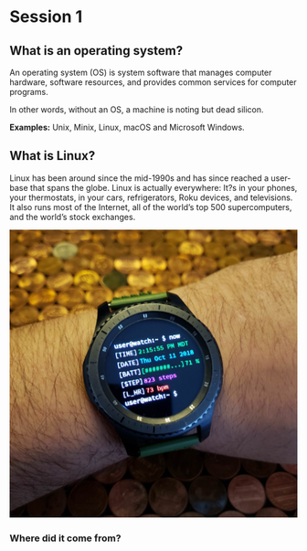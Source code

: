 # Session 1


## What is an operating system?
An operating system (OS) is system software that manages computer hardware, software resources, and provides common services for computer programs.

In other words, without an OS, a machine is noting but dead silicon.

**Examples:** Unix, Minix, Linux, macOS and Microsoft Windows.

## What is Linux?
Linux has been around since the mid-1990s and has since reached a user-base that spans the globe. Linux is actually everywhere: It?s in your phones, your thermostats, in your cars, refrigerators, Roku devices, and televisions. It also runs most of the Internet, all of the world’s top 500 supercomputers, and the world’s stock exchanges.

![Smartwatch Running Linux](../imgs/smartwatch.jpg)

### Where did it come from?

###
